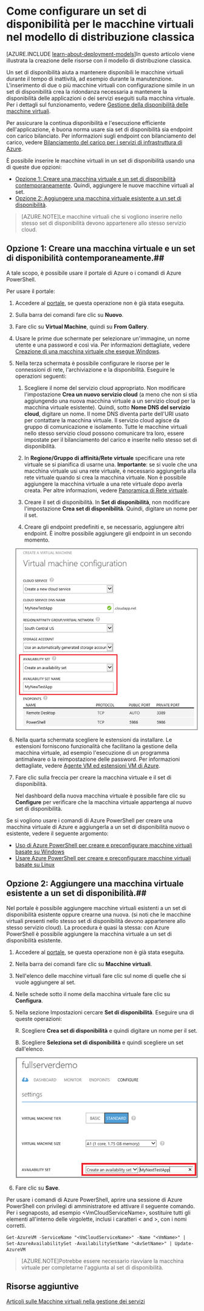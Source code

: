 <properties
	pageTitle="Configurare un set di disponibilità per le macchine virtuali | Microsoft Azure"
	description="Configurare un set di disponibilità per una macchina virtuale nuova o esistente nel modello di distribuzione classico usando il portale di Azure e Azure PowerShell."
	services="virtual-machines"
	documentationCenter=""
	authors="cynthn"
	manager="timlt"
	editor=""
	tags="azure-service-management"/>

<tags
	ms.service="virtual-machines"
	ms.workload="infrastructure-services"
	ms.tgt_pltfrm="vm-multiple"
	ms.devlang="na"
	ms.topic="article"
	ms.date="08/10/2015"
	ms.author="cynthn"/>

# Come configurare un set di disponibilità per le macchine virtuali nel modello di distribuzione classica

[AZURE.INCLUDE [learn-about-deployment-models](../../includes/learn-about-deployment-models-include.md)]In questo articolo viene illustrata la creazione delle risorse con il modello di distribuzione classica.

Un set di disponibilità aiuta a mantenere disponibili le macchine virtuali durante il tempo di inattività, ad esempio durante la manutenzione. L'inserimento di due o più macchine virtuali con configurazione simile in un set di disponibilità crea la ridondanza necessaria a mantenere la disponibilità delle applicazioni o dei servizi eseguiti sulla macchina virtuale. Per i dettagli sul funzionamento, vedere [Gestione della disponibilità delle macchine virtuali][].

Per assicurare la continua disponibilità e l'esecuzione efficiente dell'applicazione, è buona norma usare sia set di disponibilità sia endpoint con carico bilanciato. Per informazioni sugli endpoint con bilanciamento del carico, vedere [Bilanciamento del carico per i servizi di infrastruttura di Azure][].

È possibile inserire le macchine virtuali in un set di disponibilità usando una di queste due opzioni:

- [Opzione 1: Creare una macchina virtuale e un set di disponibilità contemporaneamente][]. Quindi, aggiungere le nuove macchine virtuali al set.
- [Opzione 2: Aggiungere una macchina virtuale esistente a un set di disponibilità][].

>[AZURE.NOTE]Le macchine virtuali che si vogliono inserire nello stesso set di disponibilità devono appartenere allo stesso servizio cloud.

## <a id="createset"> </a>Opzione 1: Creare una macchina virtuale e un set di disponibilità contemporaneamente.##

A tale scopo, è possibile usare il portale di Azure o i comandi di Azure PowerShell.

Per usare il portale:

1. Accedere al [portale](http://manage.windowsazure.com), se questa operazione non è già stata eseguita.

2. Sulla barra dei comandi fare clic su **Nuovo**.

3. Fare clic su **Virtual Machine**, quindi su **From Gallery**.

4. Usare le prime due schermate per selezionare un'immagine, un nome utente e una password e così via. Per informazioni dettagliate, vedere [Creazione di una macchina virtuale che esegue Windows][].

5. Nella terza schermata è possibile configurare le risorse per le connessioni di rete, l'archiviazione e la disponibilità. Eseguire le operazioni seguenti:

	1. Scegliere il nome del servizio cloud appropriato. Non modificare l'impostazione **Crea un nuovo servizio cloud** (a meno che non si stia aggiungendo una nuova macchina virtuale a un servizio cloud per la macchina virtuale esistente). Quindi, sotto **Nome DNS del servizio cloud**, digitare un nome. Il nome DNS diventa parte dell'URI usato per contattare la macchina virtuale. Il servizio cloud agisce da gruppo di comunicazione e isolamento. Tutte le macchine virtuali nello stesso servizio cloud possono comunicare tra loro, essere impostate per il bilanciamento del carico e inserite nello stesso set di disponibilità.

	2. In **Regione/Gruppo di affinità/Rete virtuale** specificare una rete virtuale se si pianifica di usarne una. **Importante**: se si vuole che una macchina virtuale usi una rete virtuale, è necessario aggiungerla alla rete virtuale quando si crea la macchina virtuale. Non è possibile aggiungere la macchina virtuale a una rete virtuale dopo averla creata. Per altre informazioni, vedere [Panoramica di Rete virtuale][].

	3. Creare il set di disponibilità. In **Set di disponibilità**, non modificare l'impostazione **Crea set di disponibilità**. Quindi, digitare un nome per il set.

	4. Creare gli endpoint predefiniti e, se necessario, aggiungere altri endpoint. È inoltre possibile aggiungere gli endpoint in un secondo momento.

	![Creare un set di disponibilità per una nuova macchina virtuale](./media/virtual-machines-how-to-configure-availability/VMavailabilityset.png)

6. Nella quarta schermata scegliere le estensioni da installare. Le estensioni forniscono funzionalità che facilitano la gestione della macchina virtuale, ad esempio l'esecuzione di un programma antimalware o la reimpostazione delle password. Per informazioni dettagliate, vedere [Agente VM ed estensioni VM di Azure](virtual-machines-extensions-agent-about.md).

7.	Fare clic sulla freccia per creare la macchina virtuale e il set di disponibilità.

	Nel dashboard della nuova macchina virtuale è possibile fare clic su **Configure** per verificare che la macchina virtuale appartenga al nuovo set di disponibilità.

Se si vogliono usare i comandi di Azure PowerShell per creare una macchina virtuale di Azure e aggiungerla a un set di disponibilità nuovo o esistente, vedere il seguente argomento:

- [Uso di Azure PowerShell per creare e preconfigurare macchine virtuali basate su Windows](virtual-machines-ps-create-preconfigure-windows-vms.md)
- [Usare Azure PowerShell per creare e preconfigurare macchine virtuali basate su Linux](virtual-machines-ps-create-preconfigure-linux-vms.md)

## <a id="addmachine"></a>Opzione 2: Aggiungere una macchina virtuale esistente a un set di disponibilità.##

Nel portale è possibile aggiungere macchine virtuali esistenti a un set di disponibilità esistente oppure crearne una nuova. (si noti che le macchine virtuali presenti nello stesso set di disponibilità devono appartenere allo stesso servizio cloud). La procedura è quasi la stessa: con Azure PowerShell è possibile aggiungere la macchina virtuale a un set di disponibilità esistente.

1. Accedere al [portale](http://manage.windowsazure.com), se questa operazione non è già stata eseguita.

2. Nella barra dei comandi fare clic su **Macchine virtuali**.

3. Nell'elenco delle macchine virtuali fare clic sul nome di quelle che si vuole aggiungere al set.

4. Nelle schede sotto il nome della macchina virtuale fare clic su **Configura**.

5. Nella sezione Impostazioni cercare **Set di disponibilità**. Eseguire una di queste operazioni:

	R. Scegliere **Crea set di disponibilità** e quindi digitare un nome per il set.

	B. Scegliere **Seleziona set di disponibilità** e quindi scegliere un set dall'elenco.

	![Creare un set di disponibilità per una macchina virtuale esistente](./media/virtual-machines-how-to-configure-availability/VMavailabilityExistingVM.png)

6. Fare clic su **Save**.

Per usare i comandi di Azure PowerShell, aprire una sessione di Azure PowerShell con privilegi di amministratore ed attivare il seguente comando. Per i segnaposto, ad esempio &lt;VmCloudServiceName&gt;, sostituire tutti gli elementi all'interno delle virgolette, inclusi i caratteri < and >, con i nomi corretti.

	Get-AzureVM -ServiceName "<VmCloudServiceName>" -Name "<VmName>" | Set-AzureAvailabilitySet -AvailabilitySetName "<AvSetName>" | Update-AzureVM

>[AZURE.NOTE]Potrebbe essere necessario riavviare la macchina virtuale per completarne l'aggiunta al set di disponibilità.

## Risorse aggiuntive

[Articoli sulle Macchine virtuali nella gestione dei servizi]

<!-- LINKS -->
[Opzione 1: Creare una macchina virtuale e un set di disponibilità contemporaneamente]: #createset
[Opzione 2: Aggiungere una macchina virtuale esistente a un set di disponibilità]: #addmachine

[Bilanciamento del carico per i servizi di infrastruttura di Azure]: virtual-machines-load-balance.md
[Gestione della disponibilità delle macchine virtuali]: virtual-machines-manage-availability.md
[Creazione di una macchina virtuale che esegue Windows]: virtual-machines-windows-tutorial.md
[Panoramica di Rete virtuale]: virtual-networks-overview.md
[Articoli sulle Macchine virtuali nella gestione dei servizi]: virtual-machines-service-management-articles.md

<!---HONumber=Sept15_HO4-->